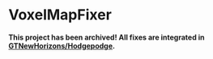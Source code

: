 # VoxelMapFixer

**This project has been archived! All fixes are integrated in [GTNewHorizons/Hodgepodge](https://github.com/GTNewHorizons/Hodgepodge).**
